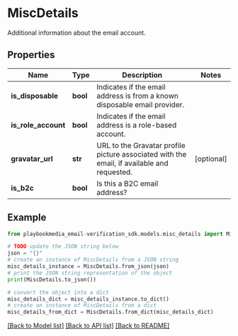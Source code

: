 # MiscDetails

Additional information about the email account.

## Properties

Name | Type | Description | Notes
------------ | ------------- | ------------- | -------------
**is_disposable** | **bool** | Indicates if the email address is from a known disposable email provider. | 
**is_role_account** | **bool** | Indicates if the email address is a role-based account. | 
**gravatar_url** | **str** | URL to the Gravatar profile picture associated with the email, if available and requested. | [optional] 
**is_b2c** | **bool** | Is this a B2C email address? | 

## Example

```python
from playbookmedia_email-verification_sdk.models.misc_details import MiscDetails

# TODO update the JSON string below
json = "{}"
# create an instance of MiscDetails from a JSON string
misc_details_instance = MiscDetails.from_json(json)
# print the JSON string representation of the object
print(MiscDetails.to_json())

# convert the object into a dict
misc_details_dict = misc_details_instance.to_dict()
# create an instance of MiscDetails from a dict
misc_details_from_dict = MiscDetails.from_dict(misc_details_dict)
```
[[Back to Model list]](../README.md#documentation-for-models) [[Back to API list]](../README.md#documentation-for-api-endpoints) [[Back to README]](../README.md)


